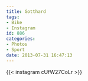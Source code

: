 ```yaml
---
title: Gotthard
tags:
- Bike
- Instagram
id: 886
categories:
- Photos
- Sport
date: 2013-07-31 16:47:13
---
```


{{< instagram cUfW27CoLr >}}
